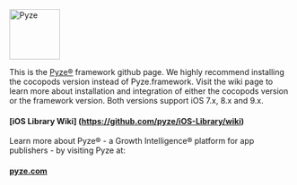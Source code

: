 <img src="http://pyze.com/images/pyze-horizontal-color-RGB.svg" height="90" alt="Pyze"/>

This is the [Pyze&reg;](http://pyze.com) framework github page.  We highly recommend installing the cocopods version instead of Pyze.framework. Visit the wiki page to learn more about installation and integration of either the cocopods version or the framework version.  Both versions support iOS 7.x, 8.x and 9.x.

#### [iOS Library Wiki] (https://github.com/pyze/iOS-Library/wiki)

Learn more about Pyze&reg; - a Growth Intelligence&reg; platform for app publishers - by visiting Pyze at: 
#### [pyze.com](http://pyze.com)
